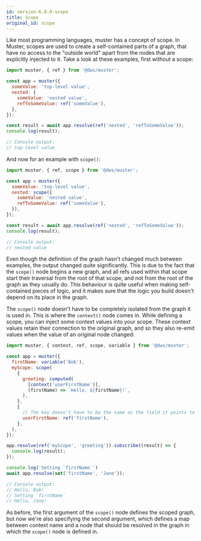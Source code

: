 ```yaml
---
id: version-6.0.0-scope
title: Scope
original_id: scope
---
```


Like most programming languages, muster has a concept of scope. In Muster, scopes are used to create a self-contained parts of a graph, that have no access to the "outside world" apart from the nodes that are explicitly injected to it. Take a look at these examples, first without a scope:
```javascript
import muster, { ref } from '@dws/muster';

const app = muster({
  someValue: 'top-level value',
  nested: {
    someValue: 'nested value',
    refToSomeValue: ref('someValue'),
  },
});

const result = await app.resolve(ref('nested', 'refToSomeValue'));
console.log(result);

// Console output:
// top-level value
```
And now for an example with `scope()`:
```javascript
import muster, { ref, scope } from '@dws/muster';

const app = muster({
  someValue: 'top-level value',
  nested: scope({
    someValue: 'nested value',
    refToSomeValue: ref('someValue'),
  }),
});

const result = await app.resolve(ref('nested', 'refToSomeValue'));
console.log(result);

// Console output:
// nested value
```
Even though the definition of the graph hasn't changed much between examples, the output changed quite significantly. This is due to the fact that the `scope()` node begins a new graph, and all refs used within that scope start their traversal from the root of that scope, and not from the root of the graph as they usually do.
This behaviour is quite useful when making self-contained pieces of logic, and it makes sure that the logic you build doesn't depend on its place in the graph.

The `scope()` node doesn't have to be completely isolated from the graph it is used in. This is where the `context()` node comes in.
While defining a scope, you can inject some context values into your scope. These context values retain their connection to the original graph, and so they also re-emit values when the value of an original node changed:
```javascript
import muster, { context, ref, scope, variable } from '@dws/muster';

const app = muster({
  firstName: variable('Bob'),
  myScope: scope(
    {
      greeting: computed(
        [context('userFirstName')],
        (firstName) => `Hello, ${firstName}!`,
      ),
    },
    {
      // The key doesn't have to be the same as the field it points to
      userFirstName: ref('firstName'),
    },
  ),
});

app.resolve(ref('myScope', 'greeting')).subscribe((result) => {
  console.log(result);
});

console.log('Setting `firstName`')
await app.resolve(set('firstName', 'Jane'));

// Console output:
// Hello, Bob!
// Setting `firstName`
// Hello, Jane!
```
As before, the first argument of the `scope()` node defines the scoped graph, but now we're also specifying the second argument, which defines a map between context name and a node that should be resolved in the graph in which the `scope()` node is defined in.
